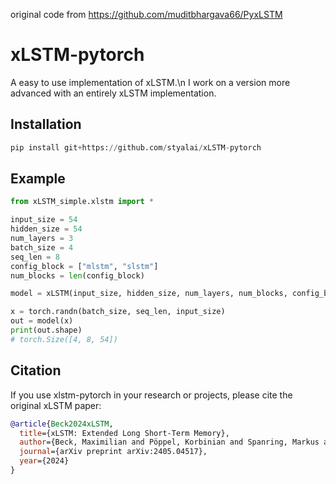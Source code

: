 original code from https://github.com/muditbhargava66/PyxLSTM
# xLSTM-pytorch
A easy to use implementation of xLSTM.\n
I work on a version more advanced with an entirely xLSTM implementation.

## Installation
```python
pip install git+https://github.com/styalai/xLSTM-pytorch
```
## Example

```python
from xLSTM_simple.xlstm import *

input_size = 54
hidden_size = 54
num_layers = 3
batch_size = 4
seq_len = 8
config_block = ["mlstm", "slstm"]
num_blocks = len(config_block)

model = xLSTM(input_size, hidden_size, num_layers, num_blocks, config_block)

x = torch.randn(batch_size, seq_len, input_size)
out = model(x)
print(out.shape)
# torch.Size([4, 8, 54])
```

## Citation

If you use xlstm-pytorch in your research or projects, please cite the original xLSTM paper:

```bibtex
@article{Beck2024xLSTM,
  title={xLSTM: Extended Long Short-Term Memory},
  author={Beck, Maximilian and Pöppel, Korbinian and Spanring, Markus and Auer, Andreas and Prudnikova, Oleksandra and Kopp, Michael and Klambauer, Günter and Brandstetter, Johannes and Hochreiter, Sepp},
  journal={arXiv preprint arXiv:2405.04517},
  year={2024}
}
```
